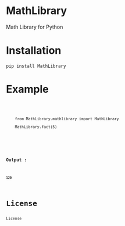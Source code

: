 # MathLibrary
Math Library for Python

<h1>Installation</h1>
<pre><code>pip install MathLibrary</code></pre>

<h1>Example</h1>
<pre>
<code class="python">
        
        from MathLibrary.mathlibrary import MathLibrary
        
        MathLibrary.fact(5)
        
        
<code>
</pre>
<h3>Output : </h3>
<h4><pre><code>120</code></pre></h4>
<h1>License</h1>
<a>License</a>
